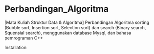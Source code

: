 # Perbandingan_Algoritma
[Mata Kuliah Struktur Data &amp; Algoritma] Perbandingan Algoritma sorting (Bubble sort, Insertion sort, Selection sort) dan search (Binary search, Squensial search), menggunakan database Mysql, dan bahasa pemrograman C++


Installation                                                        
                                                                 
                                                                 
                                                                 
                                                                 
